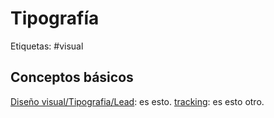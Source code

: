 # Tipografía
Etiquetas: #visual

## Conceptos básicos
[Diseño visual/Tipografia/Lead](false): es esto.
[tracking](diseo-visual/tipografia/tracking.md): es esto otro.